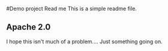 #Demo project Read me
This is a simple readme file.
## Apache 2.0
I hope this isn't much of a problem....
Just something going on.
